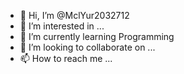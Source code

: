 - 👋 Hi, I’m @MclYur2032712
- 👀 I’m interested in ...
- 🌱 I’m currently learning Programming
- 💞️ I’m looking to collaborate on ...
- 📫 How to reach me ...

<!---
MclYur2032712/MclYur2032712 is a ✨ special ✨ repository because its `README.md` (this file) appears on your GitHub profile.
You can click the Preview link to take a look at your changes.
--->
